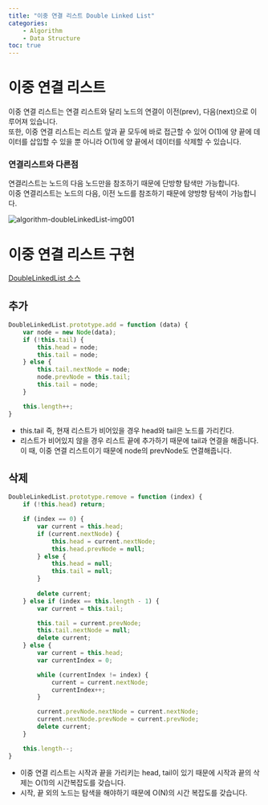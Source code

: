 ```yaml
---
title: "이중 연결 리스트 Double Linked List"
categories: 
    - Algorithm
    - Data Structure
toc: true
---
```


# 이중 연결 리스트

이중 연결 리스트는 연결 리스트와 달리 노드의 연결이 이전(prev), 다음(next)으로 이루어져 있습니다.  
또한, 이중 연결 리스트는 리스트 앞과 끝 모두에 바로 접근할 수 있어 O(1)에 양 끝에 데이터를 삽입할 수 있을 뿐 아니라 O(1)에 양 끝에서 데이터를 삭제할 수 있습니다.

### 연결리스트와 다른점

연결리스트는 노드의 다음 노드만을 참조하기 때문에 단방향 탐색만 가능합니다.  
이중 연결리스트는 노드의 다음, 이전 노드를 참조하기 때문에 양방향 탐색이 가능합니다.  


![algorithm-doubleLinkedList-img001]({{site.url}}/assets/images/algorithm-doubleLinkedList-img001.png)

# 이중 연결 리스트 구현

[DoubleLinkedList 소스](https://github.com/ironring9/data_structure_by_js/blob/master/DoubleLinkedList.js)

## 추가
```js
DoubleLinkedList.prototype.add = function (data) {
    var node = new Node(data);
    if (!this.tail) {
        this.head = node;
        this.tail = node;
    } else {
        this.tail.nextNode = node;
        node.prevNode = this.tail;
        this.tail = node;
    }

    this.length++;
}
```

- this.tail 즉, 현재 리스트가 비어있을 경우 head와 tail은 노드를 가리킨다.
- 리스트가 비어있지 않을 경우 리스트 끝에 추가하기 때문에 tail과 연결을 해줍니다. 이 때, 이중 연결 리스트이기 때문에 node의 prevNode도 연결해줍니다.

## 삭제
```js
DoubleLinkedList.prototype.remove = function (index) {
    if (!this.head) return;

    if (index == 0) {
        var current = this.head;
        if (current.nextNode) {
            this.head = current.nextNode;
            this.head.prevNode = null;
        } else {
            this.head = null;
            this.tail = null;
        }
            
        delete current;
    } else if (index == this.length - 1) {
        var current = this.tail; 

        this.tail = current.prevNode;
        this.tail.nextNode = null;
        delete current;
    } else {
        var current = this.head;
        var currentIndex = 0;

        while (currentIndex != index) {
            current = current.nextNode;
            currentIndex++;
        }

        current.prevNode.nextNode = current.nextNode;
        current.nextNode.prevNode = current.prevNode;
        delete current;
    }

    this.length--;
}
```

- 이중 연결 리스트는 시작과 끝을 가리키는 head, tail이 있기 때문에 시작과 끝의 삭제는 O(1)의 시간복잡도를 갖습니다.
- 시작, 끝 외의 노드는 탐색을 해야하기 때문에 O(N)의 시간 복잡도를 갖습니다.